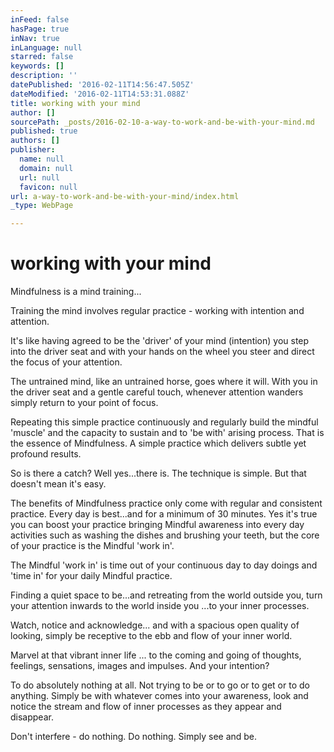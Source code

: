 ```yaml
---
inFeed: false
hasPage: true
inNav: true
inLanguage: null
starred: false
keywords: []
description: ''
datePublished: '2016-02-11T14:56:47.505Z'
dateModified: '2016-02-11T14:53:31.088Z'
title: working with your mind
author: []
sourcePath: _posts/2016-02-10-a-way-to-work-and-be-with-your-mind.md
published: true
authors: []
publisher:
  name: null
  domain: null
  url: null
  favicon: null
url: a-way-to-work-and-be-with-your-mind/index.html
_type: WebPage

---
```

# working with your mind

Mindfulness is a mind training...

Training the mind involves regular practice - working with intention and attention. 

It's like having agreed to be the 'driver' of your mind (intention) you  step into the driver seat and with your hands on the wheel you steer and direct the focus of your attention.  

The untrained mind, like an untrained horse, goes where it will. With you in the driver seat and a gentle careful touch, whenever attention wanders simply return to your point of focus. 

Repeating this simple practice continuously and regularly build the mindful 'muscle' and the capacity to sustain and to 'be with' arising process. That is the essence of Mindfulness. A simple practice which delivers subtle yet profound results. 

So is there a catch? Well yes...there is. The technique is simple. But that doesn't mean it's easy. 

The benefits of Mindfulness practice only come with regular and consistent practice. Every day is best...and for a minimum of 30 minutes. Yes it's true you can boost your practice bringing Mindful awareness into every day activities such as washing the dishes and brushing your teeth, but the core of your practice is the Mindful 'work in'. 

The Mindful 'work in' is time out of your continuous day to day doings and 'time in' for your daily Mindful practice. 

Finding a quiet space to be...and retreating from the world outside you, turn your attention inwards to the world inside you ...to your inner processes. 

Watch, notice and acknowledge... and with a spacious open quality of looking, simply be receptive to the ebb and flow of your inner world. 

Marvel at that vibrant inner life  ... to the coming and going of thoughts, feelings, sensations, images and impulses. And your intention? 

To do absolutely nothing at all. Not trying to be or to go or to get or to do anything. Simply be with whatever comes into your awareness, look and notice the stream and flow of inner processes as they appear and disappear. 

Don't interfere - do nothing.  Do nothing. Simply see and be.